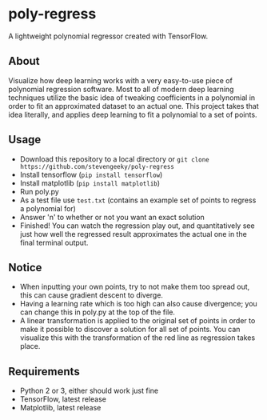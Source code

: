 # poly-regress

A lightweight polynomial regressor created with TensorFlow.

## About

Visualize how deep learning works with a very easy-to-use piece of polynomial regression software. Most to all of modern deep learning techniques utilize the basic idea of tweaking coefficients in a polynomial in order to fit an approximated dataset to an actual one. This project takes that idea literally, and applies deep learning to fit a polynomial to a set of points.

## Usage

* Download this repository to a local directory or `git clone https://github.com/stevengeeky/poly-regress`
* Install tensorflow (`pip install tensorflow`)
* Install matplotlib (`pip install matplotlib`)
* Run poly.py
* As a test file use `test.txt` (contains an example set of points to regress a polynomial for)
* Answer 'n' to whether or not you want an exact solution
* Finished! You can watch the regression play out, and quantitatively see just how well the regressed result approximates the actual one in the final terminal output.

## Notice

* When inputting your own points, try to not make them too spread out, this can cause gradient descent to diverge.
* Having a learning rate which is too high can also cause divergence; you can change this in poly.py at the top of the file.
* A linear transformation is applied to the original set of points in order to make it possible to discover a solution for all set of points. You can visualize this with the transformation of the red line as regression takes place.

## Requirements
* Python 2 or 3, either should work just fine
* TensorFlow, latest release
* Matplotlib, latest release
